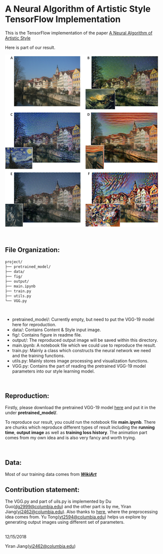 A Neural Algorithm of Artistic Style TensorFlow Implementation
==========================

This is the TensorFlow implementation of the paper [A Neural Algorithm of Artistic Style](https://arxiv.org/abs/1508.06576)


Here is part of our result.

![image](fig/3.jpg)

<br>

## File Organization:

```
project/
├── pretrained_model/
├── data/
├── fig/
├── output/
├── main.ipynb
├── train.py
├── utils.py
└── VGG.py
```
<br>

- pretrained_model/: Currently empty, but need to put the VGG-19 model here for reproduction.
- data/: Contains Content & Style input image.
- fig/: Contains figure in readme file.
- output/: The reproduced output image will be saved within this directory.
- main.ipynb: A notebook file which we could use to reproduce the result.
- train.py: Mainly a class which constructs the neural network we need and the training functions.
- utils.py: Mainly stores image processing and visualization functions.
- VGG.py: Contains the part of reading the pretrained VGG-19 model parameters into our style learning model.


<br>

## Reproduction:

Firstly, please download the pretrained VGG-19 model [here](http://www.vlfeat.org/matconvnet/models/beta16/imagenet-vgg-verydeep-19.mat) and put it in the under **pretrained_model/**.

To reproduce our result, you could run the notebook file **main.ipynb**. There are chunks which reproduce different types of result including the **running time**, **output image** as well as **training loss history**. The animation part comes from my own idea and is also very fancy and worth trying.

<br>


## Data:

Most of our training data comes from [***WikiArt***](https://www.wikiart.org)


## Contribution statement:

The VGG.py and part of uils.py is implemented by Du Guo(<dg2999@columbia.edu>) and the other part is by me, Yiran Jiang(<yj2462@columbia.edu>). Also thanks to [here](https://github.com/anishathalye/neural-style), where the preprocessing idea comes from. Yu Tong(<yt2594@columbia.edu>) helps us explore by generating output images using different set of parameters.
<br>
<br>

12/15/2018

Yiran Jiang(<yj2462@columbia.edu>)
